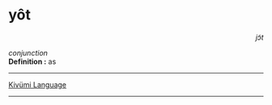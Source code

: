 
# yôt

<div align="right"><i>jɔ̃t</i></div>

*conjunction*  
**Definition :** as  

---

[Kivümi Language](../README.md)

---
